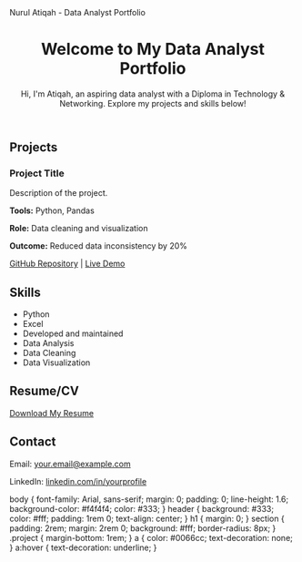 <html lang="en">
<head>
    <meta charset="UTF-8">
    <meta name="viewport" content="width=device-width, initial-scale=1.0">
    Nurul Atiqah - Data Analyst Portfolio
    <link rel="stylesheet" href="styles.css">
</head>
<body>
    <header>
        <h1>Welcome to My Data Analyst Portfolio</h1>
        <p>Hi, I'm Atiqah, an aspiring data analyst with a Diploma in Technology & Networking. Explore my projects and skills below!</p>
    </header>
</body>
</html>

<section id="projects">
    <h2>Projects</h2>
    <div class="project">
        <h3>Project Title</h3>
        <p>Description of the project.</p>
        <p><strong>Tools:</strong> Python, Pandas </p>
        <p><strong>Role:</strong> Data cleaning and visualization</p>
        <p><strong>Outcome:</strong> Reduced data inconsistency by 20%</p>
        <a href="https://github.com/yourusername/project-repo">GitHub Repository</a> | <a href="https://project-demo-link.com">Live Demo</a>
    </div>
    <!-- Repeat for other projects -->
</section>

<section id="skills">
    <h2>Skills</h2>
    <ul>
        <li>Python</li>
        <li>Excel</li>
        <li>Developed and maintained</li>
        <li>Data Analysis</li>
        <li>Data Cleaning</li>
        <li>Data Visualization</li>
    </ul>
</section>

<section id="resume">
    <h2>Resume/CV</h2>
    <a href="2024KYOUTH_RESUME_NURUL_ATIQAH.pdf" download>Download My Resume</a>
</section>

<section id="contact">
    <h2>Contact</h2>
    <p>Email: <a href="mailto:nurulatiqah125980@gmail.com">your.email@example.com</a></p>
    <p>LinkedIn: <a href="https://www.linkedin.com/in/nurul-atiqah-703240305">linkedin.com/in/yourprofile</a></p>
</section>
body {
    font-family: Arial, sans-serif;
    margin: 0;
    padding: 0;
    line-height: 1.6;
    background-color: #f4f4f4;
    color: #333;
}
header {
    background: #333;
    color: #fff;
    padding: 1rem 0;
    text-align: center;
}
h1 {
    margin: 0;
}
section {
    padding: 2rem;
    margin: 2rem 0;
    background: #fff;
    border-radius: 8px;
}
.project {
    margin-bottom: 1rem;
}
a {
    color: #0066cc;
    text-decoration: none;
}
a:hover {
    text-decoration: underline;
}
